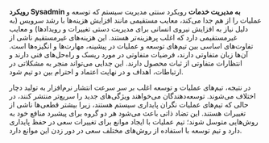**رویکرد Sysadmin به مدیریت خدمات**
رویکرد سنتی مدیریت سیستم که توسعه و عملیات را از هم جدا می‌کند، معایب مستقیمی مانند افزایش هزینه‌ها با رشد سرویس (به دلیل نیاز به افزایش نیروی انسانی برای مدیریت دستی تغییرات و رویدادها) و معایب غیرمستقیمی دارد که اغلب پرهزینه‌تر هستند. این هزینه‌های غیرمستقیم ناشی از تفاوت‌های اساسی بین تیم‌های توسعه و عملیات در پیشینه، مهارت‌ها و انگیزه‌ها است. آن‌ها زبان متفاوتی دارند، فرضیات متفاوتی در مورد ریسک و راه‌حل‌های فنی دارند و انتظارات متفاوتی از ثبات محصول دارند. این جدایی می‌تواند منجر به مشکلاتی در ارتباطات، اهداف و در نهایت اعتماد و احترام بین دو تیم شود.

در نتیجه، تیم‌های عملیات و توسعه اغلب بر سر سرعت انتشار نرم‌افزار به تولید دچار اختلاف می‌شوند. توسعه‌دهندگان می‌خواهند ویژگی‌های جدید را سریع‌تر منتشر کنند، در حالی که تیم‌های عملیات نگران پایداری سیستم هستند، زیرا بیشتر قطعی‌ها ناشی از تغییرات هستند. این تضاد ذاتی باعث می‌شود هر دو گروه برای پیشبرد منافع خود به روش‌هایی متوسل شوند؛ تیم عملیات با ایجاد موانع برای تغییرات سعی در حفظ پایداری دارد و تیم توسعه با استفاده از روش‌های مختلف سعی در دور زدن این موانع دارد.